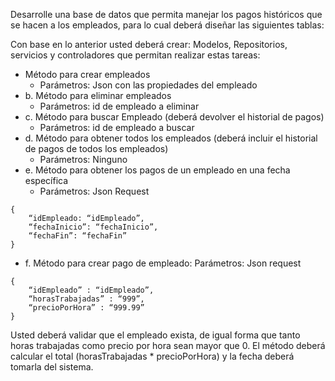 Desarrolle una base de datos que permita manejar los pagos históricos que se hacen a los
empleados, para lo cual deberá diseñar las siguientes tablas:


Con base en lo anterior usted deberá crear: Modelos, Repositorios, servicios y
controladores que permitan realizar estas tareas:
- Método para crear empleados
    - Parámetros: Json con las propiedades del empleado
- b. Método para eliminar empleados
    - Parámetros: id de empleado a eliminar
- c. Método para buscar Empleado (deberá devolver el historial de pagos)
    - Parámetros: id de empleado a buscar
- d. Método para obtener todos los empleados (deberá incluir el historial de pagos de
todos los empleados)
    - Parámetros: Ninguno
- e. Método para obtener los pagos de un empleado en una fecha específica
    - Parámetros: Json Request
``` 
{
    “idEmpleado: “idEmpleado”,
    “fechaInicio”: “fechaInicio”,
    “fechaFin”: “fechaFin”
} 
```

- f. Método para crear pago de empleado:
Parámetros: Json request
```
{
    “idEmpleado” : “idEmpleado”,
    “horasTrabajadas” : “999”,
    “precioPorHora” : “999.99”
}
```

Usted deberá validar que el empleado exista, de igual forma que tanto horas
trabajadas como precio por hora sean mayor que 0.
El método deberá calcular el total (horasTrabajadas * precioPorHora) y la fecha
deberá tomarla del sistema.